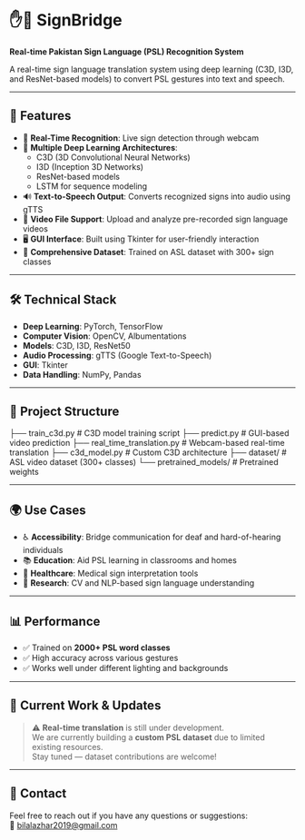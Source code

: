 # ✋🤟 SignBridge  
**Real-time Pakistan Sign Language (PSL) Recognition System**

A real-time sign language translation system using deep learning (C3D, I3D, and ResNet-based models) to convert PSL gestures into text and speech.

---

## 🚀 Features

- 🔴 **Real-Time Recognition**: Live sign detection through webcam  
- 🧠 **Multiple Deep Learning Architectures**:
  - C3D (3D Convolutional Neural Networks)  
  - I3D (Inception 3D Networks)  
  - ResNet-based models  
  - LSTM for sequence modeling  
- 🔊 **Text-to-Speech Output**: Converts recognized signs into audio using gTTS  
- 🎥 **Video File Support**: Upload and analyze pre-recorded sign language videos  
- 🖥️ **GUI Interface**: Built using Tkinter for user-friendly interaction  
- 🎯 **Comprehensive Dataset**: Trained on ASL dataset with 300+ sign classes  

---

## 🛠️ Technical Stack

- **Deep Learning**: PyTorch, TensorFlow  
- **Computer Vision**: OpenCV, Albumentations  
- **Models**: C3D, I3D, ResNet50  
- **Audio Processing**: gTTS (Google Text-to-Speech)  
- **GUI**: Tkinter  
- **Data Handling**: NumPy, Pandas  

---

## 📁 Project Structure

├── train_c3d.py # C3D model training script
├── predict.py # GUI-based video prediction
├── real_time_translation.py # Webcam-based real-time translation
├── c3d_model.py # Custom C3D architecture
├── dataset/ # ASL video dataset (300+ classes)
└── pretrained_models/ # Pretrained weights


---

## 🌍 Use Cases

- ♿ **Accessibility**: Bridge communication for deaf and hard-of-hearing individuals  
- 📚 **Education**: Aid PSL learning in classrooms and homes  
- 🏥 **Healthcare**: Medical sign interpretation tools  
- 🔬 **Research**: CV and NLP-based sign language understanding  

---

## 📊 Performance

- ✅ Trained on **2000+ PSL word classes**  
- ✅ High accuracy across various gestures  
- ✅ Works well under different lighting and backgrounds  

---

## 🧪 Current Work & Updates

> ⚠️ **Real-time translation** is still under development.  
> We are currently building a **custom PSL dataset** due to limited existing resources.  
> Stay tuned — dataset contributions are welcome!

---

## 📩 Contact

Feel free to reach out if you have any questions or suggestions:  
📧 bilalazhar2019@gmail.com
